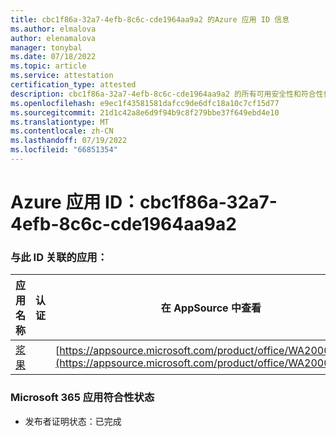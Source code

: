 ```yaml
---
title: cbc1f86a-32a7-4efb-8c6c-cde1964aa9a2 的Azure 应用 ID 信息
ms.author: elmalova
author: elenamalova
manager: tonybal
ms.date: 07/18/2022
ms.topic: article
ms.service: attestation
certification_type: attested
description: cbc1f86a-32a7-4efb-8c6c-cde1964aa9a2 的所有可用安全性和符合性信息。
ms.openlocfilehash: e9ec1f43581581dafcc9de6dfc18a10c7cf15d77
ms.sourcegitcommit: 21d1c42a8e6d9f94b9c8f279bbe37f649ebd4e10
ms.translationtype: MT
ms.contentlocale: zh-CN
ms.lasthandoff: 07/19/2022
ms.locfileid: "66851354"
---
```

# <a name="azure-app-id-cbc1f86a-32a7-4efb-8c6c-cde1964aa9a2"></a>Azure 应用 ID：cbc1f86a-32a7-4efb-8c6c-cde1964aa9a2


### <a name="apps-associated-with-this-id"></a>与此 ID 关联的应用：
| **应用名称** | **认证** | **在 AppSource 中查看** |
|--------------|---------------|-----------------------|
| [浆果](../forward/WA200004138.md) |  | [https://appsource.microsoft.com/product/office/WA200004138](https://appsource.microsoft.com/product/office/WA200004138) |

### <a name="microsoft-365-app-compliance-status"></a>Microsoft 365 应用符合性状态
- 发布者证明状态：已完成
